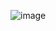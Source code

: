 ![image](https://user-images.githubusercontent.com/106613798/223213779-ed732613-4979-4ad1-b3e1-83bb70b4329f.png)
